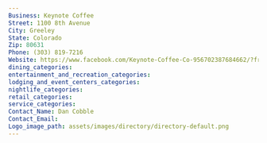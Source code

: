 ```yaml
---
Business: Keynote Coffee
Street: 1100 8th Avenue
City: Greeley
State: Colorado
Zip: 80631
Phone: (303) 819-7216
Website: https://www.facebook.com/Keynote-Coffee-Co-956702387684662/?fref=ts
dining_categories: 
entertainment_and_recreation_categories: 
lodging_and_event_centers_categories: 
nightlife_categories: 
retail_categories: 
service_categories: 
Contact_Name: Dan Cobble
Contact_Email: 
Logo_image_path: assets/images/directory/directory-default.png
---
```


